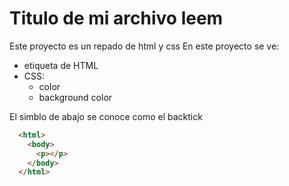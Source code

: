 # Titulo de mi archivo leem
Este proyecto es un repado de html y css
En este proyecto se ve:
- etiqueta de HTML
- CSS:
  - color
  - background color

El simblo de abajo se conoce como el backtick
```html
  <html>
    <body>
      <p></p>
    </body>
  </html>
```

